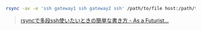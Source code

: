 ```sh
rsync -av -e 'ssh gateway1 ssh gateway2 ssh' /path/to/file host:/path/to
```

> [rsyncで多段ssh使いたいときの簡単な書き方 - As a Futurist...](http://blog.riywo.com/2012/08/16/193836)